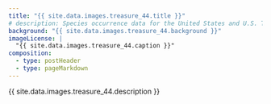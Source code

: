 ```yaml
---
title: "{{ site.data.images.treasure_44.title }}"
# description: Species occurrence data for the United States and U.S. Territories.
background: "{{ site.data.images.treasure_44.background }}"
imageLicense: |
  "{{ site.data.images.treasure_44.caption }}"
composition:
  - type: postHeader
  - type: pageMarkdown
---
```


{{ site.data.images.treasure_44.description }}